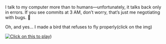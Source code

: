 I talk to my computer more than to humans—unfortunately, it talks back only in errors.
If you see commits at 3 AM, don’t worry, that’s just me negotiating with bugs. 🐛

Oh, and yes… I made a bird that refuses to fly properly(click on the img)

[![Click on this to play ](https://i.imgur.com/HzEITqk.gif)](https://abhisheknangre.github.io/flappy-birdy))
